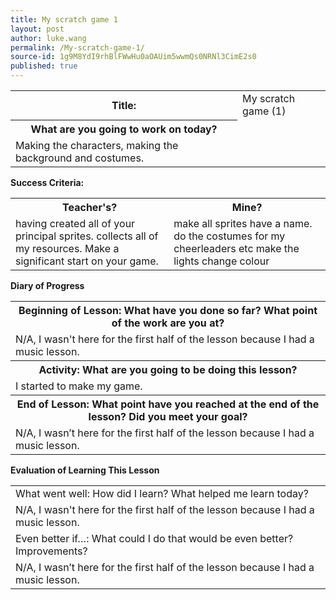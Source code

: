 ```yaml
---
title: My scratch game 1
layout: post
author: luke.wang
permalink: /My-scratch-game-1/
source-id: 1g9M8YdI9rhBlFWwHu0aOAUim5wwmQs0NRNl3CimE2s0
published: true
---
```

<table>
  <tr>
  <th>Title:</th><td>My scratch game (1)</td>
  </tr>
  <tr>
    <th>What are you going to work on today?</th>
  </tr>
  <tr>
    <td>Making the characters, making the background and costumes.</td>
  </tr>
</table>


**Success Criteria:**

<table>
  <tr>
    <th>Teacher's?</th>
    <th>Mine?</th>
  </tr>
  <tr>
    <td>having created all of your principal sprites.
collects all of my resources.
Make a significant start on your game.</td>
    <td>make all sprites have a name.
do the costumes for my cheerleaders etc
make the lights change colour</td>
  </tr>
</table>


**Diary of Progress**

<table>
  <tr>
    <th>Beginning of Lesson: What have you done so far? What point of the work are you at?</th>
  </tr>
  <tr>
    <td>N/A, I wasn't here for the first half of the lesson because I had a music lesson.</td>
  </tr>
  <tr>
    <th>Activity:  What are you going to be doing this lesson? </th>
  </tr>
  <tr>
    <td>I started to make my game.</td>
  </tr>
  <tr>
    <th>End of Lesson: What point have you reached at the end of the lesson? Did you meet your goal? </th>
  </tr>
  <tr>
    <td>N/A, I wasn’t here for the first half of the lesson because I had a music lesson.</td>
  </tr>
</table>


**Evaluation of Learning This Lesson**

<table>
  <tr>
    <td>What went well: How did I learn? What helped me learn today? </td>
  </tr>
  <tr>
    <td>N/A, I wasn't here for the first half of the lesson because I had a music lesson.</td>
  </tr>
  <tr>
    <td>Even better if…: What could I do that would be even better? Improvements? </td>
  </tr>
  <tr>
    <td>N/A, I wasn’t here for the first half of the lesson because I had a music lesson.</td>
  </tr>
</table>


